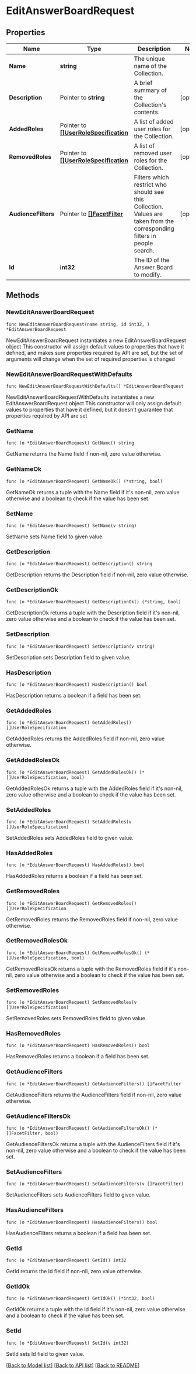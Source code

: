 # EditAnswerBoardRequest

## Properties

Name | Type | Description | Notes
------------ | ------------- | ------------- | -------------
**Name** | **string** | The unique name of the Collection. | 
**Description** | Pointer to **string** | A brief summary of the Collection&#39;s contents. | [optional] 
**AddedRoles** | Pointer to [**[]UserRoleSpecification**](UserRoleSpecification.md) | A list of added user roles for the Collection. | [optional] 
**RemovedRoles** | Pointer to [**[]UserRoleSpecification**](UserRoleSpecification.md) | A list of removed user roles for the Collection. | [optional] 
**AudienceFilters** | Pointer to [**[]FacetFilter**](FacetFilter.md) | Filters which restrict who should see this Collection. Values are taken from the corresponding filters in people search. | [optional] 
**Id** | **int32** | The ID of the Answer Board to modify. | 

## Methods

### NewEditAnswerBoardRequest

`func NewEditAnswerBoardRequest(name string, id int32, ) *EditAnswerBoardRequest`

NewEditAnswerBoardRequest instantiates a new EditAnswerBoardRequest object
This constructor will assign default values to properties that have it defined,
and makes sure properties required by API are set, but the set of arguments
will change when the set of required properties is changed

### NewEditAnswerBoardRequestWithDefaults

`func NewEditAnswerBoardRequestWithDefaults() *EditAnswerBoardRequest`

NewEditAnswerBoardRequestWithDefaults instantiates a new EditAnswerBoardRequest object
This constructor will only assign default values to properties that have it defined,
but it doesn't guarantee that properties required by API are set

### GetName

`func (o *EditAnswerBoardRequest) GetName() string`

GetName returns the Name field if non-nil, zero value otherwise.

### GetNameOk

`func (o *EditAnswerBoardRequest) GetNameOk() (*string, bool)`

GetNameOk returns a tuple with the Name field if it's non-nil, zero value otherwise
and a boolean to check if the value has been set.

### SetName

`func (o *EditAnswerBoardRequest) SetName(v string)`

SetName sets Name field to given value.


### GetDescription

`func (o *EditAnswerBoardRequest) GetDescription() string`

GetDescription returns the Description field if non-nil, zero value otherwise.

### GetDescriptionOk

`func (o *EditAnswerBoardRequest) GetDescriptionOk() (*string, bool)`

GetDescriptionOk returns a tuple with the Description field if it's non-nil, zero value otherwise
and a boolean to check if the value has been set.

### SetDescription

`func (o *EditAnswerBoardRequest) SetDescription(v string)`

SetDescription sets Description field to given value.

### HasDescription

`func (o *EditAnswerBoardRequest) HasDescription() bool`

HasDescription returns a boolean if a field has been set.

### GetAddedRoles

`func (o *EditAnswerBoardRequest) GetAddedRoles() []UserRoleSpecification`

GetAddedRoles returns the AddedRoles field if non-nil, zero value otherwise.

### GetAddedRolesOk

`func (o *EditAnswerBoardRequest) GetAddedRolesOk() (*[]UserRoleSpecification, bool)`

GetAddedRolesOk returns a tuple with the AddedRoles field if it's non-nil, zero value otherwise
and a boolean to check if the value has been set.

### SetAddedRoles

`func (o *EditAnswerBoardRequest) SetAddedRoles(v []UserRoleSpecification)`

SetAddedRoles sets AddedRoles field to given value.

### HasAddedRoles

`func (o *EditAnswerBoardRequest) HasAddedRoles() bool`

HasAddedRoles returns a boolean if a field has been set.

### GetRemovedRoles

`func (o *EditAnswerBoardRequest) GetRemovedRoles() []UserRoleSpecification`

GetRemovedRoles returns the RemovedRoles field if non-nil, zero value otherwise.

### GetRemovedRolesOk

`func (o *EditAnswerBoardRequest) GetRemovedRolesOk() (*[]UserRoleSpecification, bool)`

GetRemovedRolesOk returns a tuple with the RemovedRoles field if it's non-nil, zero value otherwise
and a boolean to check if the value has been set.

### SetRemovedRoles

`func (o *EditAnswerBoardRequest) SetRemovedRoles(v []UserRoleSpecification)`

SetRemovedRoles sets RemovedRoles field to given value.

### HasRemovedRoles

`func (o *EditAnswerBoardRequest) HasRemovedRoles() bool`

HasRemovedRoles returns a boolean if a field has been set.

### GetAudienceFilters

`func (o *EditAnswerBoardRequest) GetAudienceFilters() []FacetFilter`

GetAudienceFilters returns the AudienceFilters field if non-nil, zero value otherwise.

### GetAudienceFiltersOk

`func (o *EditAnswerBoardRequest) GetAudienceFiltersOk() (*[]FacetFilter, bool)`

GetAudienceFiltersOk returns a tuple with the AudienceFilters field if it's non-nil, zero value otherwise
and a boolean to check if the value has been set.

### SetAudienceFilters

`func (o *EditAnswerBoardRequest) SetAudienceFilters(v []FacetFilter)`

SetAudienceFilters sets AudienceFilters field to given value.

### HasAudienceFilters

`func (o *EditAnswerBoardRequest) HasAudienceFilters() bool`

HasAudienceFilters returns a boolean if a field has been set.

### GetId

`func (o *EditAnswerBoardRequest) GetId() int32`

GetId returns the Id field if non-nil, zero value otherwise.

### GetIdOk

`func (o *EditAnswerBoardRequest) GetIdOk() (*int32, bool)`

GetIdOk returns a tuple with the Id field if it's non-nil, zero value otherwise
and a boolean to check if the value has been set.

### SetId

`func (o *EditAnswerBoardRequest) SetId(v int32)`

SetId sets Id field to given value.



[[Back to Model list]](../README.md#documentation-for-models) [[Back to API list]](../README.md#documentation-for-api-endpoints) [[Back to README]](../README.md)


